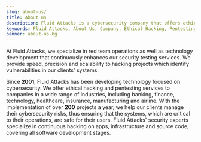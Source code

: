 ```yaml
---
slug: about-us/
title: About us
description: Fluid Attacks is a cybersecurity company that offers ethical hacking and pentesting products and services.
keywords: Fluid Attacks, About Us, Company, Ethical Hacking, Pentesting, Cybersecurity
banner: about-us-bg
---
```


At Fluid Attacks,
we specialize in red team operations
as well as technology development
that continuously enhances our security testing services.
We provide speed,
precision and scalability to hacking projects
which identify vulnerabilities in our clients' systems.

Since **2001**,
Fluid Attacks has been developing technology focused on cybersecurity.
We offer ethical hacking and pentesting services
to companies in a wide range of industries,
including banking, finance, technology,
healthcare, insurance, manufacturing and airline.
With the implementation of over **200** projects a year,
we help our clients manage their cybersecurity risks,
thus ensuring that the systems,
which are critical to their operations,
are safe for their users.
Fluid Attacks' security experts
specialize in continuous hacking on apps,
infrastructure and source code,
covering all software development stages.
